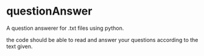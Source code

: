 # questionAnswer
A question answerer for .txt files using python.

the code should be able to read and answer your questions according to the text given.
